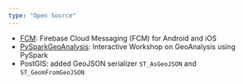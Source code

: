 ```yaml
---
type: "Open Source"
---
```


* <a href="https://github.com/decision-labs/fcm/" target="_blank">FCM</a>: Firebase Cloud Messaging (FCM) for Android and iOS
* <a href="https://github.com/sabman/PySparkGeoAnalysis" target="_blank">PySparkGeoAnalysis</a>: Interactive Workshop on GeoAnalysis using PySpark
* PostGIS: added GeoJSON serializer `ST_AsGeoJSON` and `ST_GeomFromGeoJSON`
